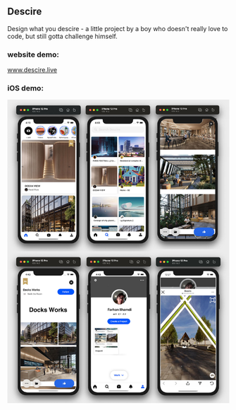 ## Descire
Design what you descire - a little project by a boy who doesn't really love to code, but still gotta challenge himself.

### website demo: 
www.descire.live

### iOS demo:
![alt text](https://github.com/farlhmd/Descire/blob/master/Descire-Mobile/ios/Descire.jpg)